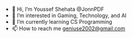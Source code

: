 - 👋 Hi, I’m Youssef Shehata @JonnPDF
- 👀 I’m interested in Gaming, Technology, and AI
- 🌱 I’m currently learning CS Programming
- 📫 How to reach me geniuse2002@gmail.com

<!---
JonnPDF/JonnPDF is a ✨ special ✨ repository because its `README.md` (this file) appears on your GitHub profile.
You can click the Preview link to take a look at your changes.
--->
